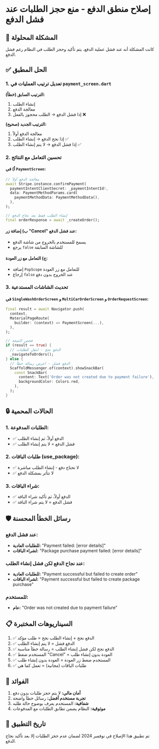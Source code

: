 # إصلاح منطق الدفع - منع حجز الطلبات عند فشل الدفع

## 🚨 المشكلة المحلولة
كانت المشكلة أنه عند فشل عملية الدفع، يتم تأكيد وحجز الطلب في النظام رغم فشل الدفع.

## ✅ الحل المطبق

### 1. تعديل ترتيب العمليات في `payment_screen.dart`

**الترتيب السابق (خطأ):**
1. إنشاء الطلب
2. معالجة الدفع
3. إذا فشل الدفع → الطلب محجوز بالفعل ❌

**الترتيب الجديد (صحيح):**
1. معالجة الدفع أولاً
2. إذا نجح الدفع → إنشاء الطلب ✅
3. إذا فشل الدفع → لا يتم إنشاء الطلب ✅

### 2. تحسين التعامل مع النتائج

#### أ) في `PaymentScreen`:
```dart
// معالجة الدفع أولاً
await Stripe.instance.confirmPayment(
  paymentIntentClientSecret: _paymentIntentId!,
  data: PaymentMethodParams.card(
    paymentMethodData: PaymentMethodData(),
  ),
);

// إنشاء الطلب فقط بعد نجاح الدفع
final orderResponse = await _createOrder();
```

#### ب) إضافة زر "Cancel" عند فشل الدفع:
- يسمح للمستخدم بالخروج من شاشة الدفع
- يرجع `false` للشاشة السابقة

#### ج) التعامل مع زر العودة:
- إضافة `PopScope` للتعامل مع زر العودة
- إرجاع `false` عند الخروج بدون دفع

### 3. تحديث الشاشات المستدعية

#### في `SingleWashOrderScreen` و `MultiCarOrderScreen` و `OrderRequestScreen`:
```dart
final result = await Navigator.push(
  context,
  MaterialPageRoute(
    builder: (context) => PaymentScreen(...),
  ),
);

// فحص النتيجة
if (result == true) {
  // الدفع نجح - انتقل للطلبات
  _navigateToOrders();
} else {
  // الدفع فشل - اعرض رسالة خطأ
  ScaffoldMessenger.of(context).showSnackBar(
    const SnackBar(
      content: Text('Order was not created due to payment failure'),
      backgroundColor: Colors.red,
    ),
  );
}
```

## 🔒 الحالات المحمية

### 1. الطلبات المدفوعة:
- ✅ الدفع أولاً، ثم إنشاء الطلب
- ✅ فشل الدفع = لا يتم إنشاء الطلب

### 2. طلبات الباقات (use_package):
- ✅ لا تحتاج دفع - إنشاء الطلب مباشرة
- ✅ لا تتأثر بمشكلة الدفع

### 3. شراء الباقات:
- ✅ الدفع أولاً، ثم تأكيد شراء الباقة
- ✅ فشل الدفع = لا يتم شراء الباقة

## 🛡️ رسائل الخطأ المحسنة

### عند فشل الدفع:
- **للطلبات العادية:** "Payment failed: [error details]"
- **لشراء الباقات:** "Package purchase payment failed: [error details]"

### عند نجاح الدفع لكن فشل إنشاء الطلب:
- **للطلبات العادية:** "Payment successful but failed to create order"
- **لشراء الباقات:** "Payment successful but failed to create package purchase"

### للمستخدم:
- **عام:** "Order was not created due to payment failure"

## 📋 السيناريوهات المختبرة

1. ✅ الدفع نجح + إنشاء الطلب نجح = طلب مؤكد
2. ✅ الدفع فشل = لا يتم إنشاء الطلب
3. ✅ الدفع نجح لكن فشل إنشاء الطلب = رسالة خطأ مناسبة
4. ✅ المستخدم ضغط "Cancel" = العودة بدون إنشاء طلب
5. ✅ المستخدم ضغط زر العودة = العودة بدون إنشاء طلب
6. ✅ طلبات الباقات (مجانية) = تعمل كما هي

## 🎯 الفوائد

1. **أمان مالي:** لا يتم حجز طلبات بدون دفع
2. **تجربة مستخدم أفضل:** رسائل خطأ واضحة
3. **شفافية:** المستخدم يعرف بوضوح حالة طلبه
4. **موثوقية:** النظام يضمن تطابق الطلبات مع المدفوعات

## 📅 تاريخ التطبيق
تم تطبيق هذا الإصلاح في نوفمبر 2024 لضمان عدم حجز الطلبات إلا بعد تأكيد نجاح الدفع.
